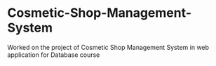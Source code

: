 # Cosmetic-Shop-Management-System
Worked on the project of Cosmetic Shop Management System in web application for Database course
